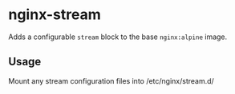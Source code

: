 # nginx-stream
Adds a configurable `stream` block to the base `nginx:alpine` image.

## Usage

Mount any stream configuration files into /etc/nginx/stream.d/

